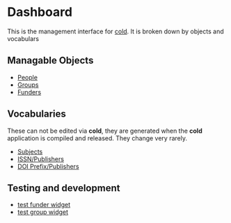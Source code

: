 
Dashboard
=========

This is the management interface for [cold](/). It is broken down by objects and vocabulars

Managable Objects
------------------

- [People](/app/people.html)
- [Groups](/app/groups.html)
- [Funders](/app/funders.html)

Vocabularies
------------

These can not be edited via **cold**, they are generated when the **cold** application is compiled and released.  They change very rarely.

- [Subjects](/app/subjects.html)
- [ISSN/Publishers](/app/issns.html)
- [DOI Prefix/Publishers](/app/doi-prefixes.html)


Testing and development
-----------------------

- [test funder widget](/app/widgets/test_funders.html)
- [test group widget](/app/widgets/test_groups.html)
